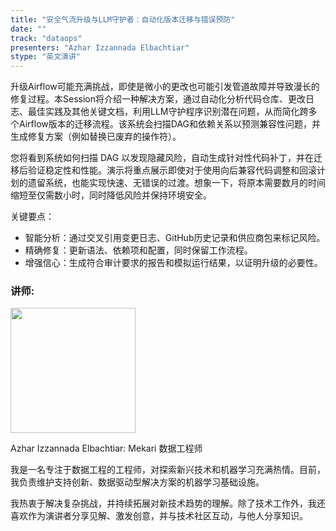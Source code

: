 ```yaml
---
title: "安全气流升级与LLM守护者：自动化版本迁移与错误预防"
date: ""
track: "dataops"
presenters: "Azhar Izzannada Elbachtiar"
stype: "英文演讲"
---
```


升级Airflow可能充满挑战，即使是微小的更改也可能引发管道故障并导致漫长的修复过程。本Session将介绍一种解决方案，通过自动化分析代码仓库、更改日志、最佳实践及其他关键文档，利用LLM守护程序识别潜在问题，从而简化跨多个Airflow版本的迁移流程。该系统会扫描DAG和依赖关系以预测兼容性问题，并生成修复方案（例如替换已废弃的操作符）。

您将看到系统如何扫描 DAG 以发现隐藏风险，自动生成针对性代码补丁，并在迁移后验证稳定性和性能。演示将重点展示即使对于使用向后兼容代码调整和回滚计划的遗留系统，也能实现快速、无错误的过渡。想象一下，将原本需要数月的时间缩短至仅需数小时，同时降低风险并保持环境安全。  

关键要点：
- 智能分析：通过交叉引用变更日志、GitHub历史记录和供应商包来标记风险。
- 精确修复：更新语法、依赖项和配置，同时保留工作流程。
- 增强信心：生成符合审计要求的报告和模拟运行结果，以证明升级的必要性。

### 讲师:

<img src="https://sessionize.com/image/ecc3-400o400o1-hKUcGLGcQw4KXhK3RVPwa2.jpg" width="200" /><br/>

Azhar Izzannada Elbachtiar: Mekari 数据工程师

我是一名专注于数据工程的工程师，对探索新兴技术和机器学习充满热情。目前，我负责维护支持创新、数据驱动型解决方案的机器学习基础设施。

我热衷于解决复杂挑战，并持续拓展对新技术趋势的理解。除了技术工作外，我还喜欢作为演讲者分享见解、激发创意，并与技术社区互动，与他人分享知识。